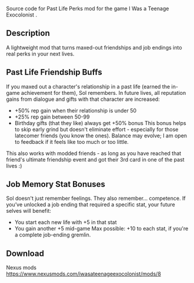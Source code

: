 Source code for Past Life Perks mod for the game I Was a Teenage Exocolonist .

## Description
A lightweight mod that turns maxed-out friendships and job endings into real perks in your next lives.

## Past Life Friendship Buffs
If you maxed out a character's relationship in a past life (earned the in-game achievement for them), Sol remembers. In future lives, all reputation gains from dialogue and gifts with that character are increased:
- +50% rep gain when their relationship is under 50
- +25% rep gain between 50-99
- Birthday gifts (that they like) always get +50% bonus
This bonus helps to skip early grind but doesn't eliminate effort - especially for those latecomer friends (you know the ones). Balance may evolve; I am open to feedback if it feels like too much or too little.

This also works with modded friends - as long as you have reached that friend's ultimate friendship event and got their 3rd card in one of the past lives :)

## Job Memory Stat Bonuses
Sol doesn't just remember feelings. They also remember… competence. If you’ve unlocked a job ending that required a specific stat, your future selves will benefit:
- You start each new life with +5 in that stat
- You gain another +5 mid-game
Max possible: +10 to each stat, if you're a complete job-ending gremlin.

## Download
Nexus mods https://www.nexusmods.com/iwasateenageexocolonist/mods/8

